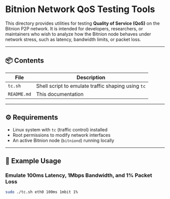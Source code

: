 # Bitnion Network QoS Testing Tools

This directory provides utilities for testing **Quality of Service (QoS)** on the Bitnion P2P network. It is intended for developers, researchers, or maintainers who wish to analyze how the Bitnion node behaves under network stress, such as latency, bandwidth limits, or packet loss.

---

## 📦 Contents

| File   | Description                                                  |
|--------|--------------------------------------------------------------|
| `tc.sh` | Shell script to emulate traffic shaping using `tc`         |
| `README.md` | This documentation                                       |

---

## ⚙️ Requirements

- Linux system with `tc` (traffic control) installed
- Root permissions to modify network interfaces
- An active Bitnion node (`bitniond`) running locally

---

## 🧪 Example Usage

### Emulate 100ms Latency, 1Mbps Bandwidth, and 1% Packet Loss

```bash
sudo ./tc.sh eth0 100ms 1mbit 1%

